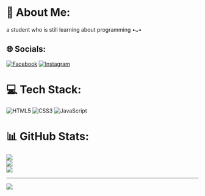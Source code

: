 # 💫 About Me:
a student who is still learning about programming •ᴗ•


## 🌐 Socials:
[![Facebook](https://img.shields.io/badge/Facebook-%231877F2.svg?logo=Facebook&logoColor=white)](https://facebook.com/AzizFA) [![Instagram](https://img.shields.io/badge/Instagram-%23E4405F.svg?logo=Instagram&logoColor=white)](https://instagram.com/azizfa_07) 
# 💻 Tech Stack:
![HTML5](https://img.shields.io/badge/html5-%23E34F26.svg?style=for-the-badge&logo=html5&logoColor=white) ![CSS3](https://img.shields.io/badge/css3-%231572B6.svg?style=for-the-badge&logo=css3&logoColor=white) ![JavaScript](https://img.shields.io/badge/javascript-%23323330.svg?style=for-the-badge&logo=javascript&logoColor=%23F7DF1E)
# 📊 GitHub Stats:
![](https://github-readme-stats.vercel.app/api?username=azizfa07&theme=aura&hide_border=false&include_all_commits=false&count_private=false)<br/>
![](https://github-readme-streak-stats.herokuapp.com/?user=azizfa07&theme=aura&hide_border=false)<br/>
![](https://github-readme-stats.vercel.app/api/top-langs/?username=azizfa07&theme=aura&hide_border=false&include_all_commits=false&count_private=false&layout=compact)

---
[![](https://visitcount.itsvg.in/api?id=azizfa07&icon=8&color=6)](https://visitcount.itsvg.in)

<!-- Proudly created with GPRM ( https://gprm.itsvg.in ) -->
